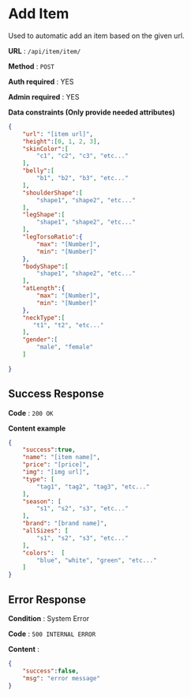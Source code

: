 # Add Item

Used to automatic add an item based on the given url.

**URL** : `/api/item/item/`

**Method** : `POST`

**Auth required** : YES

**Admin required** : YES

**Data constraints (Only provide needed attributes)**

```json
{
    "url": "[item url]",
    "height":[0, 1, 2, 3],
    "skinColor":[
        "c1", "c2", "c3", "etc..."
    ],
    "belly":[
        "b1", "b2", "b3", "etc..."
    ],
    "shoulderShape":[
        "shape1", "shape2", "etc..."
    ],
    "legShape":[
        "shape1", "shape2", "etc..."
    ],
    "legTorsoRatio":{
        "max": "[Number]",
        "min": "[Number]"
    },
    "bodyShape":[
        "shape1", "shape2", "etc..."
    ],
    "atLength":{
        "max": "[Number]",
        "min": "[Number]"
    },
    "neckType":[
       "t1", "t2", "etc..."
    ],
    "gender":[
        "male", "female"
    ]
    
}
```


## Success Response

**Code** : `200 OK`

**Content example**

```json
{
    "success":true,
    "name": "[item name]",
    "price": "[price]",
    "img": "[img url]",
    "type": [
        "tag1", "tag2", "tag3", "etc..."
    ],
    "season": [
        "s1", "s2", "s3", "etc..."
    ],
    "brand": "[brand name]",
    "allSizes": [
        "s1", "s2", "s3", "etc..."
    ],
    "colors":  [
        "blue", "white", "green", "etc..."
    ]
}
```

## Error Response

**Condition** : System Error

**Code** : `500 INTERNAL ERROR`

**Content** :

```json
{
    "success":false,
    "msg": "error message"
}
```
